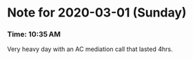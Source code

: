 # Note for 2020-03-01 (Sunday)
### Time: 10:35 AM

Very heavy day with an AC mediation call that lasted 4hrs.
